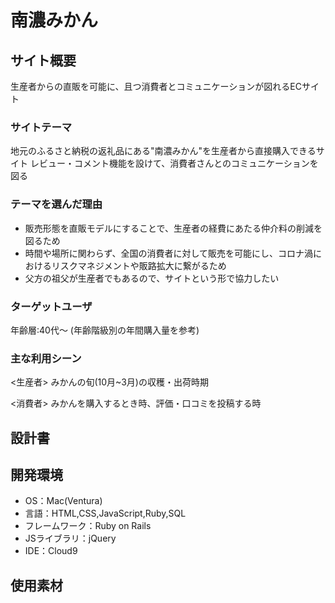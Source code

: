 # 南濃みかん
## サイト概要
生産者からの直販を可能に、且つ消費者とコミュニケーションが図れるECサイト
### サイトテーマ
地元のふるさと納税の返礼品にある"南濃みかん"を生産者から直接購入できるサイト
レビュー・コメント機能を設けて、消費者さんとのコミュニケーションを図る
### テーマを選んだ理由
- 販売形態を直販モデルにすることで、生産者の経費にあたる仲介料の削減を図るため
- 時間や場所に関わらず、全国の消費者に対して販売を可能にし、コロナ渦におけるリスクマネジメントや販路拡大に繋がるため
- 父方の祖父が生産者でもあるので、サイトという形で協力したい
### ターゲットユーザ
年齢層:40代〜
(年齢階級別の年間購入量を参考)

### 主な利用シーン
<生産者>
みかんの旬(10月~3月)の収穫・出荷時期

<消費者>
みかんを購入するとき時、評価・口コミを投稿する時

## 設計書


## 開発環境
- OS：Mac(Ventura)
- 言語：HTML,CSS,JavaScript,Ruby,SQL
- フレームワーク：Ruby on Rails
- JSライブラリ：jQuery
- IDE：Cloud9

## 使用素材
